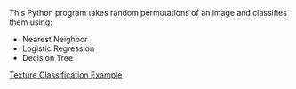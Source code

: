 This Python program takes random permutations of an image and classifies them using:
* Nearest Neighbor
* Logistic Regression
* Decision Tree

[Texture Classification Example](https://drive.google.com/file/d/1KbZt4wEV_SOk7owcP50FGhMVKmaC8C5v/view?usp=sharing)
